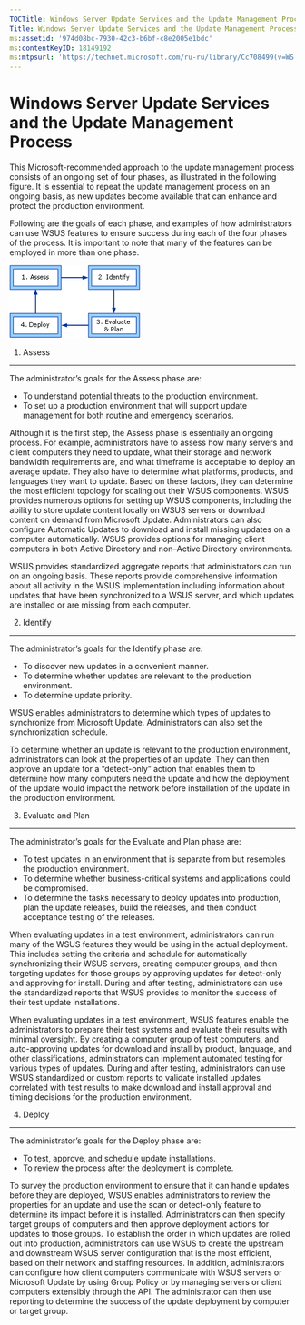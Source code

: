 ```yaml
---
TOCTitle: Windows Server Update Services and the Update Management Process
Title: Windows Server Update Services and the Update Management Process
ms:assetid: '974d08bc-7930-42c3-b6bf-c8e2005e1bdc'
ms:contentKeyID: 18149192
ms:mtpsurl: 'https://technet.microsoft.com/ru-ru/library/Cc708499(v=WS.10)'
---
```


Windows Server Update Services and the Update Management Process
================================================================

This Microsoft-recommended approach to the update management process consists of an ongoing set of four phases, as illustrated in the following figure. It is essential to repeat the update management process on an ongoing basis, as new updates become available that can enhance and protect the production environment.

Following are the goals of each phase, and examples of how administrators can use WSUS features to ensure success during each of the four phases of the process. It is important to note that many of the features can be employed in more than one phase.

![](/security-updates/images/Cc708499.dfdf34ec-7b30-4462-b807-e10a7347b771(WS.10).gif)
1. Assess
---------

The administrator’s goals for the Assess phase are:

-   To understand potential threats to the production environment.
-   To set up a production environment that will support update management for both routine and emergency scenarios.

Although it is the first step, the Assess phase is essentially an ongoing process. For example, administrators have to assess how many servers and client computers they need to update, what their storage and network bandwidth requirements are, and what timeframe is acceptable to deploy an average update. They also have to determine what platforms, products, and languages they want to update. Based on these factors, they can determine the most efficient topology for scaling out their WSUS components. WSUS provides numerous options for setting up WSUS components, including the ability to store update content locally on WSUS servers or download content on demand from Microsoft Update. Administrators can also configure Automatic Updates to download and install missing updates on a computer automatically. WSUS provides options for managing client computers in both Active Directory and non–Active Directory environments.

WSUS provides standardized aggregate reports that administrators can run on an ongoing basis. These reports provide comprehensive information about all activity in the WSUS implementation including information about updates that have been synchronized to a WSUS server, and which updates are installed or are missing from each computer.

2. Identify
-----------

The administrator’s goals for the Identify phase are:

-   To discover new updates in a convenient manner.
-   To determine whether updates are relevant to the production environment.
-   To determine update priority.

WSUS enables administrators to determine which types of updates to synchronize from Microsoft Update. Administrators can also set the synchronization schedule.

To determine whether an update is relevant to the production environment, administrators can look at the properties of an update. They can then approve an update for a “detect-only” action that enables them to determine how many computers need the update and how the deployment of the update would impact the network before installation of the update in the production environment.

3. Evaluate and Plan
--------------------

The administrator’s goals for the Evaluate and Plan phase are:

-   To test updates in an environment that is separate from but resembles the production environment.
-   To determine whether business-critical systems and applications could be compromised.
-   To determine the tasks necessary to deploy updates into production, plan the update releases, build the releases, and then conduct acceptance testing of the releases.

When evaluating updates in a test environment, administrators can run many of the WSUS features they would be using in the actual deployment. This includes setting the criteria and schedule for automatically synchronizing their WSUS servers, creating computer groups, and then targeting updates for those groups by approving updates for detect-only and approving for install. During and after testing, administrators can use the standardized reports that WSUS provides to monitor the success of their test update installations.

When evaluating updates in a test environment, WSUS features enable the administrators to prepare their test systems and evaluate their results with minimal oversight. By creating a computer group of test computers, and auto-approving updates for download and install by product, language, and other classifications, administrators can implement automated testing for various types of updates. During and after testing, administrators can use WSUS standardized or custom reports to validate installed updates correlated with test results to make download and install approval and timing decisions for the production environment.

4. Deploy
---------

The administrator’s goals for the Deploy phase are:

-   To test, approve, and schedule update installations.
-   To review the process after the deployment is complete.

To survey the production environment to ensure that it can handle updates before they are deployed, WSUS enables administrators to review the properties for an update and use the scan or detect-only feature to determine its impact before it is installed. Administrators can then specify target groups of computers and then approve deployment actions for updates to those groups. To establish the order in which updates are rolled out into production, administrators can use WSUS to create the upstream and downstream WSUS server configuration that is the most efficient, based on their network and staffing resources. In addition, administrators can configure how client computers communicate with WSUS servers or Microsoft Update by using Group Policy or by managing servers or client computers extensibly through the API. The administrator can then use reporting to determine the success of the update deployment by computer or target group.
